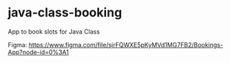 # java-class-booking

App to book slots for Java Class

Figma: https://www.figma.com/file/sjrFQWXE5pKyMVd1MG7FB2/Bookings-App?node-id=0%3A1
